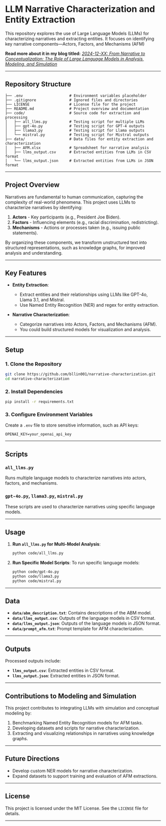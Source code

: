 # **LLM Narrative Characterization and Entity Extraction**

This repository explores the use of Large Language Models (LLMs) for characterizing narratives and extracting entities. It focuses on identifying key narrative components—Actors, Factors, and Mechanisms (AFM)

**Read more about it in my blog titled:** [*2024-12-XX: From Narrative to Conceptualization: The Role of Large Language Models in Analysis, Modeling, and Simulation*](https://your-website-link.com)

---

## **Repository Structure**

```plaintext
├── .env                     # Environment variables placeholder
├── .gitignore               # Ignored files and directories
├── LICENSE                  # License file for the project
├── README.md                # Project overview and documentation
├── code/                    # Source code for extraction and processing
│   ├── all_llms.py          # Testing script for multiple LLMs
│   ├── gpt-4o.py            # Testing script for GPT-4 outputs
│   ├── llama3.py            # Testing script for Llama outputs
│   └── mistral.py           # Testing script for Mistral outputs
├── data/                    # Data files for entity extraction and characterization
│   ├── AFM.xlsx             # Spreadsheet for narrative analysis
│   ├── llms_output.csv      # Extracted entities from LLMs in CSV format
│   └── llms_output.json     # Extracted entities from LLMs in JSON format
```

---

## **Project Overview**

Narratives are fundamental to human communication, capturing the complexity of real-world phenomena. This project uses LLMs to characterize narratives by identifying:

1. **Actors** - Key participants (e.g., President Joe Biden).
2. **Factors** - Influencing elements (e.g., racial discrimination, redistricting).
3. **Mechanisms** - Actions or processes taken (e.g., issuing public statements).

By organizing these components, we transform unstructured text into structured representations, such as knowledge graphs, for improved analysis and understanding.

---

## **Key Features**

- **Entity Extraction**:
  - Extract entities and their relationships using LLMs like GPT-4o, Llama 3.1, and Mistral.
  - Use Named Entity Recognition (NER) and regex for entity extraction.

- **Narrative Characterization**:
  - Categorize narratives into Actors, Factors, and Mechanisms (AFM).
  - You could build structured models for visualization and analysis.

---

## **Setup**

### **1. Clone the Repository**
```bash
git clone https://github.com/bllin001/narrative-characterization.git
cd narrative-characterization
```

### **2. Install Dependencies**
```bash
pip install -r requirements.txt
```

### **3. Configure Environment Variables**
Create a `.env` file to store sensitive information, such as API keys:
```plaintext
OPENAI_KEY=your_openai_api_key
```

---

## **Scripts**

### **`all_llms.py`**
Runs multiple language models to characterize narratives into actors, factors, and mechanisms.

### **`gpt-4o.py`, `llama3.py`, `mistral.py`**
These scripts are used to characterize narratives using specific language models.

---

## **Usage**

1. **Run `all_llms.py` for Multi-Model Analysis**:
   ```bash
   python code/all_llms.py
   ```

2. **Run Specific Model Scripts**:
   To run specific language models:
   ```bash
   python code/gpt-4o.py
   python code/llama3.py
   python code/mistral.py
   ```

---

## **Data**

- **`data/abm_description.txt`**: Contains descriptions of the ABM model.
- **`data/llms_output.csv`**: Outputs of the language models in CSV format.
- **`data/llms_output.json`**: Outputs of the language models in JSON format.
- **`data/prompt_afm.txt`**: Prompt template for AFM characterization.

---

## **Outputs**

Processed outputs include:
- **`llms_output.csv`**: Extracted entities in CSV format.
- **`llms_output.json`**: Extracted entities in JSON format.

---

## **Contributions to Modeling and Simulation**

This project contributes to integrating LLMs with simulation and conceptual modeling by:
1. Benchmarking Named Entity Recognition models for AFM tasks.
2. Developing datasets and scripts for narrative characterization.
3. Extracting and visualizing relationships in narratives using knowledge graphs.

---

## **Future Directions**

- Develop custom NER models for narrative characterization.
- Expand datasets to support training and evaluation of AFM extractions.

---

## **License**

This project is licensed under the MIT License. See the `LICENSE` file for details.

---
